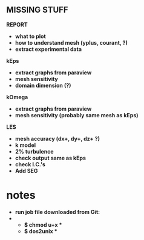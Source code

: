 ## MISSING STUFF <b>

REPORT <b>
- what to plot
- how to understand mesh (yplus, courant, ?)
- extract experimental data
  
kEps <b>
- extract graphs from paraview
- mesh sensitivity
- domain dimension (?)

kOmega <b>
- extract graphs from paraview
- mesh sensitivity (probably same mesh as kEps)


LES
- mesh accuracy (dx+, dy+, dz+ ?)
- k model
- 2% turbulence
- check output same as kEps
- check I.C.'s
- Add SEG

# notes
- run job file downloaded from Git:
- - $ chmod u+x *
  - $ dos2unix *

